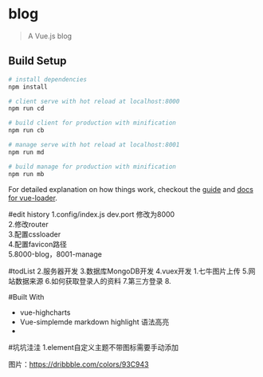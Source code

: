 # blog

> A Vue.js blog

## Build Setup

``` bash
# install dependencies
npm install

# client serve with hot reload at localhost:8000
npm run cd

# build client for production with minification
npm run cb

# manage serve with hot reload at localhost:8001
npm run md

# build manage for production with minification
npm run mb

```

For detailed explanation on how things work, checkout the [guide](http://vuejs-templates.github.io/webpack/) and [docs for vue-loader](http://vuejs.github.io/vue-loader).

#edit history
1.config/index.js dev.port 修改为8000  
2.修改router  
3.配置cssloader  
4.配置favicon路径  
5.8000-blog，8001-manage

#todList
2.服务器开发
3.数据库MongoDB开发
4.vuex开发
1.七牛图片上传
5.网站数据来源
6.如何获取登录人的资料
7.第三方登录
8.

#Built With
- vue-highcharts 
- Vue-simplemde markdown highlight 语法高亮
- 

#坑坑洼洼
1.element自定义主题不带图标需要手动添加

图片：https://dribbble.com/colors/93C943
